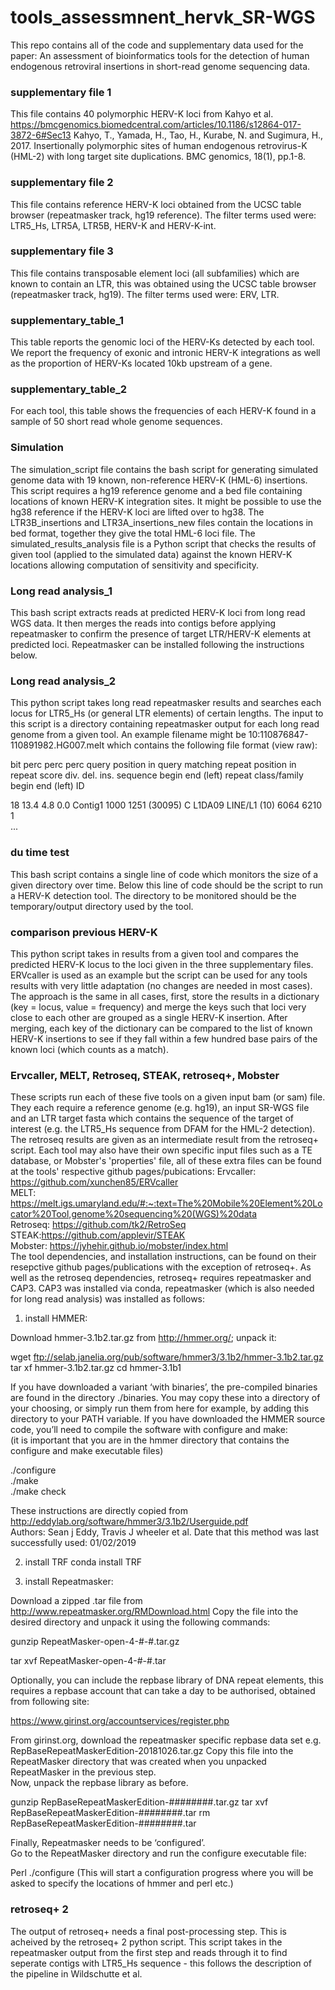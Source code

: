 # tools_assessmnent_hervk_SR-WGS

This repo contains all of the code and supplementary data used for the paper: An assessment of bioinformatics tools for the detection of human endogenous retroviral insertions in short-read genome sequencing data. 

### supplementary file 1
This file contains 40 polymorphic HERV-K loci from Kahyo et al. https://bmcgenomics.biomedcentral.com/articles/10.1186/s12864-017-3872-6#Sec13 
Kahyo, T., Yamada, H., Tao, H., Kurabe, N. and Sugimura, H., 2017. Insertionally polymorphic sites of human endogenous retrovirus-K (HML-2) with long target site duplications. BMC genomics, 18(1), pp.1-8.

### supplementary file 2
This file contains reference HERV-K loci obtained from the UCSC table browser (repeatmasker track, hg19 reference). The filter terms used were: LTR5_Hs, LTR5A, LTR5B, HERV-K and HERV-K-int.

### supplementary file 3
This file contains transposable element loci (all subfamilies) which are known to contain an LTR, this was obtained using the UCSC table browser (repeatmasker track, hg19). The filter terms used were: ERV, LTR. 

### supplementary_table_1
This table reports the genomic loci of the HERV-Ks detected by each tool. We report the frequency of exonic and intronic HERV-K integrations as well as the proportion of HERV-Ks located 10kb upstream of a gene. 

### supplementary_table_2
For each tool, this table shows the frequencies of each HERV-K found in a sample of 50 short read whole genome sequences.

### Simulation
The simulation_script file contains the bash script for generating simulated genome data with 19 known, non-reference HERV-K (HML-6) insertions. This script requires a hg19 reference genome and a bed file containing locations of known HERV-K integration sites. 
It might be possible to use the hg38 reference if the HERV-K loci are lifted over to hg38. 
The LTR3B_insertions and LTR3A_insertions_new files contain the locations in bed format, together they give the total HML-6 loci file.
The simulated_results_analysis file is a Python script that checks the results of given tool (applied to the simulated data) against the known HERV-K locations allowing computation of sensitivity and specificity.

### Long read analysis_1 
This bash script extracts reads at predicted HERV-K loci from long read WGS data. It then merges the reads into contigs before applying repeatmasker to confirm the presence of target LTR/HERV-K elements at predicted loci. Repeatmasker can be installed following the instructions below.   

### Long read analysis_2
This python script takes long read repeatmasker results and searches each locus for LTR5_Hs (or general LTR elements) of certain lengths. The input to this script is a directory containing repeatmasker output for each long read genome from a given tool. An example filename might be 10:110876847-110891982.HG007.melt which contains the following file format (view raw):

 bit   perc perc perc  query     position in query     matching  repeat            position in repeat
score   div. del. ins.  sequence  begin end    (left)   repeat    class/family    begin  end    (left)  ID

   18   13.4  4.8  0.0  Contig1    1000  1251 (30095) C L1DA09    LINE/L1            (10)   6064   6210   1  
... 

### du time test
This bash script contains a single line of code which monitors the size of a given directory over time. Below this line of code should be the script to run a HERV-K detection tool. The directory to be monitored should be the temporary/output directory used by the tool. 

### comparison previous HERV-K
This python script takes in results from a given tool and compares the predicted HERV-K locus to the loci given in the three supplementary files. ERVcaller is used as an example but the script can be used for any tools results with very little adaptation (no changes are needed in most cases). The approach is the same in all cases, first, store the results in a dictionary (key = locus, value = frequency) and merge the keys such that loci very close to each other are grouped as a single HERV-K insertion. After merging, each key of the dictionary can be compared to the list of known HERV-K insertions to see if they fall within a few hundred base pairs of the known loci (which counts as a match). 

### Ervcaller, MELT, Retroseq, STEAK, retroseq+, Mobster
These scripts run each of these five tools on a given input bam (or sam) file. They each require a reference genome (e.g. hg19), an input SR-WGS file and an LTR target fasta which contains the sequence of the target of interest (e.g. the LTR5_Hs sequence from DFAM for the HML-2 detection). The retroseq results are given as an intermediate result from the retroseq+ script. Each tool may also have their own specific input files such as a TE database, or Mobster's 'properties' file, all of these extra files can be found 
at the tools' respective github pages/pubications:
Ervcaller: https://github.com/xunchen85/ERVcaller  
MELT: https://melt.igs.umaryland.edu/#:~:text=The%20Mobile%20Element%20Locator%20Tool,genome%20sequencing%20(WGS)%20data  
Retroseq: https://github.com/tk2/RetroSeq  
STEAK:https://github.com/applevir/STEAK  
Mobster: https://jyhehir.github.io/mobster/index.html  
The tool dependencies, and installation instructions, can be found on their resepctive github pages/publications with the exception of retroseq+. As well as the retroseq dependencies, retroseq+ requires repeatmasker and CAP3. CAP3 was installed via conda, repeatmasker (which is also needed for long read analysis) was installed as follows:

1) install HMMER: 

Download hmmer-3.1b2.tar.gz from http://hmmer.org/; unpack it: 

wget ftp://selab.janelia.org/pub/software/hmmer3/3.1b2/hmmer-3.1b2.tar.gz  
tar xf hmmer-3.1b2.tar.gz 
cd hmmer-3.1b1  

If you have downloaded a variant ‘with binaries’, the pre-compiled binaries are found in the directory ./binaries. 
You may copy these into a directory of your choosing, or simply run them from here 
for example, by adding this directory to your PATH variable. 
If you have downloaded the HMMER source code, you’ll need to compile the software with configure and make:  
(it is important that you are in the hmmer directory that contains the configure and make executable files) 

./configure  
./make  
./make check  

These instructions are directly copied from http://eddylab.org/software/hmmer3/3.1b2/Userguide.pdf  
Authors: Sean j Eddy, Travis J wheeler et al. 
Date that this method was last successfully used: 01/02/2019 

2) install TRF 
conda install TRF 

3) install Repeatmasker: 

Download a zipped .tar file from http://www.repeatmasker.org/RMDownload.html 
Copy the file into the desired directory and unpack it using the following commands: 

gunzip RepeatMasker-open-4-#-#.tar.gz 

tar xvf RepeatMasker-open-4-#-#.tar 

Optionally, you can include the repbase library of DNA repeat elements, this requires a repbase account that can take a day to be 
authorised, obtained from following site: 

https://www.girinst.org/accountservices/register.php 

From girinst.org, download the repeatmasker specific repbase data set e.g.  RepBaseRepeatMaskerEdition-20181026.tar.gz 
Copy this file into the RepeatMasker directory that was created when you unpacked RepeatMasker in the previous step.  
Now, unpack the repbase library as before.  

gunzip RepBaseRepeatMaskerEdition-########.tar.gz 
tar xvf RepBaseRepeatMaskerEdition-########.tar 
rm RepBaseRepeatMaskerEdition-########.tar 

Finally, Repeatmasker needs to be ‘configured’.  
Go to the RepeatMasker directory and run the configure executable file: 

Perl ./configure 
(This will start a configuration progress where you will be asked to specify the locations of hmmer and perl etc.)

### retroseq+ 2
The output of retroseq+ needs a final post-processing step. This is acheived by the retroseq+ 2 python script. This script takes in the repeatmasker output from the first step and reads through it to find seperate contigs with LTR5_Hs sequence - this follows the description of the pipeline in Wildschutte et al. 
